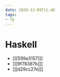 ```yaml
---
date: 2020-11-09T11:40
tags:
- fp
---
```


# Haskell

- [[[599a3157]]]
- [[[9f78387b]]]
- [[[d29cc27e]]]
